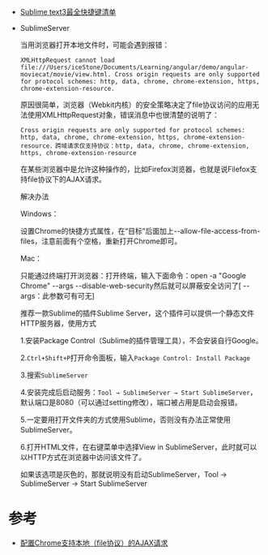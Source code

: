 * [Sublime text3最全快捷键清单](https://blog.csdn.net/mrchengzp/article/details/78508509)

* SublimeServer

  当用浏览器打开本地文件时，可能会遇到报错：
  
  ``
  XMLHttpRequest cannot load file:///Users/iceStone/Documents/Learning/angular/demo/angular-moviecat/movie/view.html. Cross origin requests are only supported for protocol schemes: http, data, chrome, chrome-extension, https, chrome-extension-resource.
  ``
  
  原因很简单，浏览器（Webkit内核）的安全策略决定了file协议访问的应用无法使用XMLHttpRequest对象，错误消息中也很清楚的说明了：
  
  ``
  Cross origin requests are only supported for protocol schemes: http, data, chrome, chrome-extension, https, chrome-extension-resource.
  ``
  ``
  跨域请求仅支持协议：http, data, chrome, chrome-extension, https, chrome-extension-resource
  ``
  
  在某些浏览器中是允许这种操作的，比如Firefox浏览器，也就是说Filefox支持file协议下的AJAX请求。

  解决办法
  
    Windows：
    
    设置Chrome的快捷方式属性，在“目标”后面加上--allow-file-access-from-files，注意前面有个空格，重新打开Chrome即可。
    
    Mac：
    
    只能通过终端打开浏览器：打开终端，输入下面命令：open -a "Google Chrome" --args --disable-web-security然后就可以屏蔽安全访问了[ --args：此参数可有可无]

  推荐一款Sublime的插件Sublime Server，这个插件可以提供一个静态文件HTTP服务器，使用方式
  
  1.安装Package Control（Sublime的插件管理工具），不会安装自行Google。
  
  2.`Ctrl+Shift+P`打开命令面板，输入`Package Control: Install Package`
  
  3.搜索`SublimeServer`
  
  4.安装完成后启动服务：`Tool → SublimeServer → Start SublimeServer`，默认端口是8080（可以通过setting修改），端口被占用是启动会报错。
  
  5.一定要用打开文件夹的方式使用Sublime，否则没有办法正常使用SublimeServer。
  
  6.打开HTML文件，在右键菜单中选择View in SublimeServer，此时就可以以HTTP方式在浏览器中访问该文件了。
  
    如果该选项是灰色的，那就说明没有启动SublimeServer，Tool → SublimeServer → Start SublimeServer
    
 # 参考
  
  * [配置Chrome支持本地（file协议）的AJAX请求](https://www.cnblogs.com/micua/p/chrome-file-protocol-support-ajax.html)
